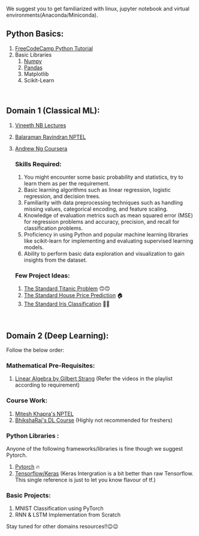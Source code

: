 We suggest you to get familiarized with linux, jupyter notebook and virtual environments(Anaconda/Miniconda).


## Python Basics:
1. [FreeCodeCamp Python Tutorial](https://www.youtube.com/watch?v=rfscVS0vtbw)
2. Basic Libraries
   1. [Numpy](https://www.kaggle.com/code/utsav15/100-numpy-exercises)
   2. [Pandas](https://www.kaggle.com/code/rajacsp/pandas-cheatsheet-125-exercises)
   3. Matplotlib   
   4. Scikit-Learn
<br/>

## Domain 1 (Classical ML):
1. [Vineeth NB Lectures](https://1drv.ms/f/s!AtWe1BwR4TG1askdAdXyLroo1PQ?e=sGbCBM)
2. [Balaraman Ravindran NPTEL](https://www.youtube.com/playlist?list=PL1xHD4vteKYVpaIiy295pg6_SY5qznc77)
3. [Andrew Ng Coursera](https://www.coursera.org/specializations/machine-learning-introduction)

    ### Skills Required:
   1.  You might encounter some basic probability and statistics, try to learn them as per the requirement.
   2.  Basic learning algorithms such as linear regression, logistic regression, and decision trees.
   3.  Familiarity with data preprocessing techniques such as handling missing values, categorical encoding, and feature scaling.
   4.  Knowledge of evaluation metrics such as mean squared error (MSE) for regression problems and accuracy, precision, and recall for classification problems.
   4.  Proficiency in using Python and popular machine learning libraries like scikit-learn for implementing and evaluating supervised learning models.
   5.  Ability to perform basic data exploration and visualization to gain insights from the dataset.
   
   ### Few Project Ideas:
   1. [The Standard Titanic Problem](https://www.kaggle.com/competitions/titanic) 🙃🙃
   2. [The Standard House Price Prediction](https://www.kaggle.com/competitions/house-prices-advanced-regression-techniques) 🏠
   3. [The Standard Iris Classification](https://www.kaggle.com/datasets/arshid/iris-flower-dataset) 🪻🪻
   
   <br/>
   <br/>

## Domain 2 (Deep Learning):

Follow the below order:
### Mathematical Pre-Requisites:
1. [Linear Algebra by Gilbert Strang](https://www.youtube.com/playlist?list=PL49CF3715CB9EF31D) (Refer the videos in the playlist according to requirement)
   
### Course Work:
1. [Mitesh Khapra's NPTEL](https://www.youtube.com/playlist?list=PLyqSpQzTE6M9gCgajvQbc68Hk_JKGBAYT)
2. [BhikshaRaj's DL Course](https://www.youtube.com/playlist?list=PLp-0K3kfddPxRmjgjm0P1WT6H-gTqE8j9) (Highly not recommended for freshers)

### Python Libraries :
Anyone of the following frameworks/libraries is fine though we suggest Pytorch.
1. [Pytorch](https://www.youtube.com/watch?v=Z_ikDlimN6A) 🔥
2. [Tensorflow/Keras](https://www.youtube.com/watch?v=tpCFfeUEGs8) (Keras Intergration is a bit better than raw Tensorflow. This single reference is just to let you know flavour of tf.)
   
### Basic Projects:
1. MNIST Classification using PyTorch
2. RNN & LSTM Implementation from Scratch


Stay tuned for other domains resources!!😉😉
